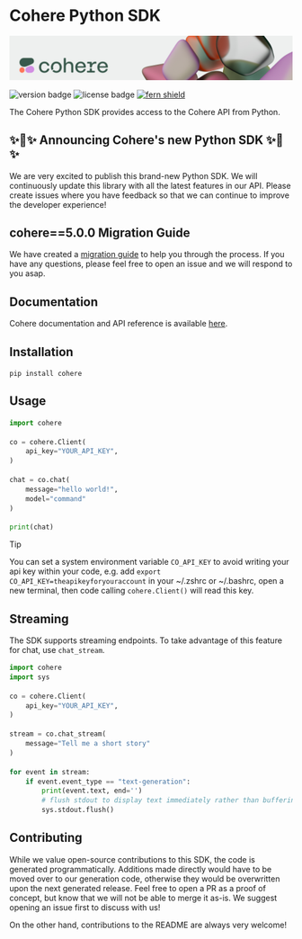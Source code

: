 # Cohere Python SDK

![](banner.png)

![version badge](https://img.shields.io/pypi/v/cohere)
![license badge](https://img.shields.io/github/license/cohere-ai/cohere-python)
[![fern shield](https://img.shields.io/badge/%F0%9F%8C%BF-SDK%20generated%20by%20Fern-brightgreen)](https://github.com/fern-api/fern)

The Cohere Python SDK provides access to the Cohere API from Python.

## ✨🪩✨ Announcing Cohere's new Python SDK ✨🪩✨

We are very excited to publish this brand-new Python SDK. We will continuously update this library with all the latest features in our API. Please create issues where you have feedback so that we can continue to improve the developer experience!

## cohere==5.0.0 Migration Guide

We have created a [migration guide](4.0.0-5.0.0-migration-guide.md) to help you through the process. If you have any questions, please feel free to open an issue and we will respond to you asap.

## Documentation

Cohere documentation and API reference is available [here](https://docs.cohere.com/).

## Installation

```
pip install cohere
```

## Usage

```Python
import cohere

co = cohere.Client(
    api_key="YOUR_API_KEY",
)

chat = co.chat(
    message="hello world!",
    model="command"
)

print(chat)
```

> [!TIP]
> You can set a system environment variable `CO_API_KEY` to avoid writing your api key within your code, e.g. add `export CO_API_KEY=theapikeyforyouraccount`
> in your ~/.zshrc or ~/.bashrc, open a new terminal, then code calling `cohere.Client()` will read this key.


## Streaming

The SDK supports streaming endpoints. To take advantage of this feature for chat,
use `chat_stream`.

```Python
import cohere
import sys

co = cohere.Client(
    api_key="YOUR_API_KEY",
)

stream = co.chat_stream(
    message="Tell me a short story"
)

for event in stream:
    if event.event_type == "text-generation":
        print(event.text, end='')
        # flush stdout to display text immediately rather than buffering by lines
        sys.stdout.flush()
```

## Contributing

While we value open-source contributions to this SDK, the code is generated programmatically. Additions made directly would have to be moved over to our generation code, otherwise they would be overwritten upon the next generated release. Feel free to open a PR as a proof of concept, but know that we will not be able to merge it as-is. We suggest opening an issue first to discuss with us!

On the other hand, contributions to the README are always very welcome!
